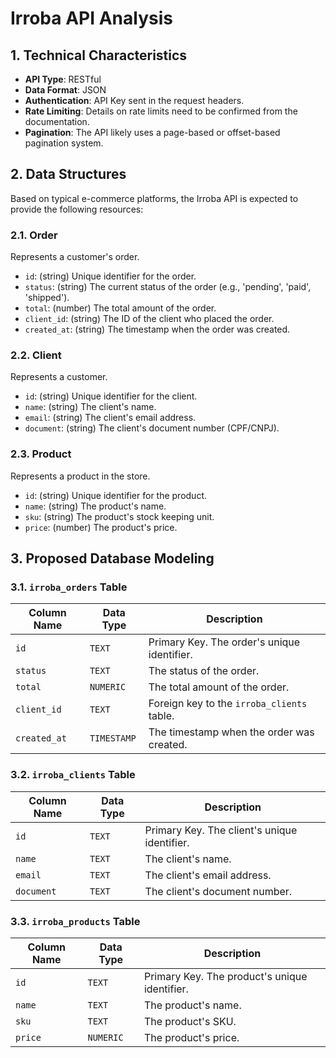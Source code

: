 # Irroba API Analysis

## 1. Technical Characteristics

- **API Type**: RESTful
- **Data Format**: JSON
- **Authentication**: API Key sent in the request headers.
- **Rate Limiting**: Details on rate limits need to be confirmed from the documentation.
- **Pagination**: The API likely uses a page-based or offset-based pagination system.

## 2. Data Structures

Based on typical e-commerce platforms, the Irroba API is expected to provide the following resources:

### 2.1. Order

Represents a customer's order.

- `id`: (string) Unique identifier for the order.
- `status`: (string) The current status of the order (e.g., 'pending', 'paid', 'shipped').
- `total`: (number) The total amount of the order.
- `client_id`: (string) The ID of the client who placed the order.
- `created_at`: (string) The timestamp when the order was created.

### 2.2. Client

Represents a customer.

- `id`: (string) Unique identifier for the client.
- `name`: (string) The client's name.
- `email`: (string) The client's email address.
- `document`: (string) The client's document number (CPF/CNPJ).

### 2.3. Product

Represents a product in the store.

- `id`: (string) Unique identifier for the product.
- `name`: (string) The product's name.
- `sku`: (string) The product's stock keeping unit.
- `price`: (number) The product's price.

## 3. Proposed Database Modeling

### 3.1. `irroba_orders` Table

| Column Name | Data Type | Description |
|---|---|---|
| `id` | `TEXT` | Primary Key. The order's unique identifier. |
| `status` | `TEXT` | The status of the order. |
| `total` | `NUMERIC` | The total amount of the order. |
| `client_id` | `TEXT` | Foreign key to the `irroba_clients` table. |
| `created_at` | `TIMESTAMP` | The timestamp when the order was created. |

### 3.2. `irroba_clients` Table

| Column Name | Data Type | Description |
|---|---|---|
| `id` | `TEXT` | Primary Key. The client's unique identifier. |
| `name` | `TEXT` | The client's name. |
| `email` | `TEXT` | The client's email address. |
| `document` | `TEXT` | The client's document number. |

### 3.3. `irroba_products` Table

| Column Name | Data Type | Description |
|---|---|---|
| `id` | `TEXT` | Primary Key. The product's unique identifier. |
| `name` | `TEXT` | The product's name. |
| `sku` | `TEXT` | The product's SKU. |
| `price` | `NUMERIC` | The product's price. |